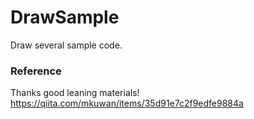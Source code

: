 # DrawSample
Draw several sample code.

### Reference
Thanks good leaning materials!  
https://qiita.com/mkuwan/items/35d91e7c2f9edfe9884a
